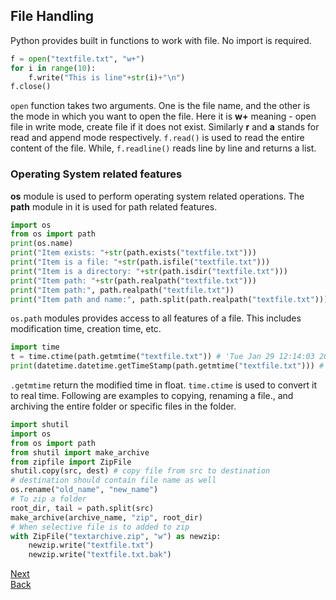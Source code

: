 ## File Handling
Python provides built in functions to work with file. No import is required.
```python
f = open("textfile.txt", "w+")
for i in range(10):
    f.write("This is line"+str(i)+"\n")
f.close()
```
```open``` function takes two arguments. One is the file name, and the other is the mode in which you want 
to open the file. Here it is **w+** meaning - open file in write mode, create file if it does not exist. 
Similarly **r** and **a** stands for read and append mode respectively. ```f.read()``` is used to read the 
entire content of the file. While, ```f.readline()``` reads line by line and returns a list.

### Operating System related features
**os** module is used to perform operating system related operations. The **path** module in it is used for path related features.
```python
import os
from os import path
print(os.name)
print("Item exists: "+str(path.exists("textfile.txt")))
print("Item is a file: "+str(path.isfile("textfile.txt")))
print("Item is a directory: "+str(path.isdir("textfile.txt")))
print("Item path: "+str(path.realpath("textfile.txt")))
print("Item path:", path.realpath("textfile.txt"))
print("Item path and name:", path.split(path.realpath("textfile.txt"))) # returns a tuple
```
```os.path``` modules provides access to all features of a file. This includes modification time, creation time, etc. 
```python
import time
t = time.ctime(path.getmtime("textfile.txt")) # 'Tue Jan 29 12:14:03 2019'
print(datetime.datetime.getTimeStamp(path.getmtime("textfile.txt"))) # 2019-01-29 12:14:03.159570
```
```.getmtime``` return the modified time in float. ```time.ctime``` is used to convert it to real time.
Following are examples to copying, renaming a file., and archiving the entire folder or specific files in the folder.
```python
import shutil
import os
from os import path
from shutil import make_archive
from zipfile import ZipFile
shutil.copy(src, dest) # copy file from src to destination
# destination should contain file name as well
os.rename("old_name", "new_name")
# To zip a folder
root_dir, tail = path.split(src)
make_archive(archive_name, "zip", root_dir)
# When selective file is to added to zip
with ZipFile("textarchive.zip", "w") as newzip:
    newzip.write("textfile.txt")
    newzip.write("textfile.txt.bak")
```

[Next](./part_6_web_data_handling.md)  
[Back](/README.md)